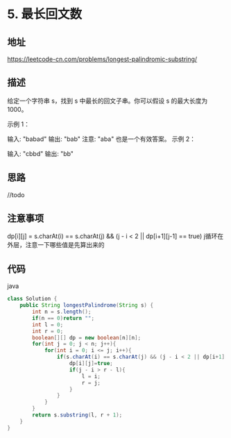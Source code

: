 # 5. 最长回文数

## 地址

https://leetcode-cn.com/problems/longest-palindromic-substring/

## 描述

给定一个字符串 s，找到 s 中最长的回文子串。你可以假设  s 的最大长度为 1000。

示例 1：

输入: "babad" 输出: "bab" 注意: "aba" 也是一个有效答案。 示例 2：

输入: "cbbd" 输出: "bb"

## 思路

//todo

## 注意事项

dp[i][j] = s.charAt(i) == s.charAt(j) && (j - i < 2 || dp[i+1][j-1] == true)
j循环在外层，注意一下哪些值是先算出来的

## 代码

java

```java
class Solution {
    public String longestPalindrome(String s) {
        int n = s.length();
        if(n == 0)return "";
        int l = 0;
        int r = 0;
        boolean[][] dp = new boolean[n][n];
        for(int j = 0; j < n; j++){
            for(int i = 0; i <= j; i++){
                if(s.charAt(i) == s.charAt(j) && (j - i < 2 || dp[i+1][j-1] == true)){
                    dp[i][j]=true;
                    if(j - i > r - l){
                        l = i;
                        r = j;
                    }
                }
            }
        }
        return s.substring(l, r + 1);
    }
}
```